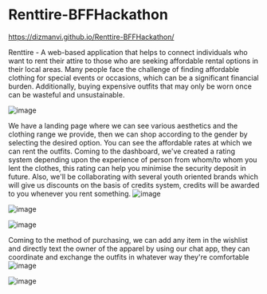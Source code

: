 # Renttire-BFFHackathon
https://dizmanvi.github.io/Renttire-BFFHackathon/  

Renttire -  A web-based application that helps to connect individuals who want to rent their attire to those who are seeking affordable rental options in their local areas.
Many people face the challenge of finding affordable clothing for special events or occasions, which can be a significant financial burden. Additionally, buying expensive outfits that may only be worn once can be wasteful and unsustainable.

![image](https://user-images.githubusercontent.com/100431225/229341120-4f02eb4c-5691-43a4-852b-454155246e2b.png)

We have a landing page where we can see various aesthetics and the clothing range we provide, then we can shop according to the gender by selecting the desired option. You can see the affordable rates at which we can rent the outfits. Coming to the dashboard, we've created a rating system depending upon the experience of person from whom/to whom you lent the clothes, this rating can help you minimise the security deposit in future. Also, we'll be collaborating with several youth oriented brands which will give us discounts on the basis of credits system, credits will be awarded to you whenever you rent something.
![image](https://user-images.githubusercontent.com/100431225/229341107-c204c8c8-43b7-481c-afff-f1975c2044c8.png)


![image](https://user-images.githubusercontent.com/100431225/229340107-b99e11dd-2625-4941-a712-939f6de0458e.png)


![image](https://user-images.githubusercontent.com/100431225/229341161-cff85088-7206-4051-a70f-c8cbd98316d9.png)


Coming to the method of purchasing, we can add any item in the wishlist and directly text the owner of the apparel by using our chat app, they can coordinate and exchange the outfits in whatever way they're comfortable
![image](https://user-images.githubusercontent.com/100431225/229341267-5f3e98b7-c61a-45a1-bd0f-41eccd0ae21f.png)

![image](https://user-images.githubusercontent.com/100431225/229341231-57a1deb8-4c4c-4c60-9f13-446b413f9280.png)

